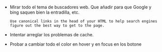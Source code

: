 -   Mirar todo el tema de buscadores web. Que añadir para que Google y bing saquen bien la entradilla, etc.

    <meta name="description" itemprop="description" content="Ofrecemos soluciones integrales de comunicación tanto a pequeñas y medianas empresas como a grandes corporaciones principalmente en Gipuzkoa, Bizkaia y Araba." />

    <meta name="keywords" itemprop="keywords" content="soluciones comunicacion gipuzkoa,soluciones comunicación gipuzkoa,servicios comunicacion gipuzkoa,servicios comunicación gipuzkoa,soluciones comunicacion bizkaia,soluciones comunicación bizkaia,servicios comunicacion bizkaia,servicios comunicación bizkaia" />
    <meta name="robots" content="index,follow,noodp,noydir" />


		Use canonical links in the head of your HTML to help search engines figure out the best way to get to the page.



-   Intentar arreglar los problemas de cache.


-   Probar a cambiar todo el color en hover y en focus en los botone
